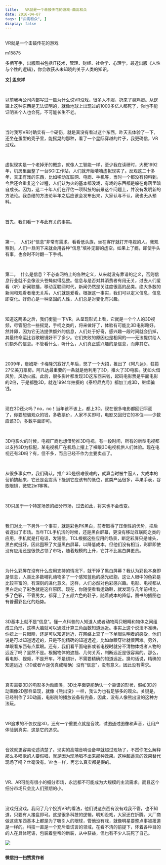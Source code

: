 ```yaml
---
title:   VR就是一个击鼓传花的游戏-曲高和众
date: 2016-04-07
tags: ["曲高和众", ]
display: false
---
```



## 



VR就是一个击鼓传花的游戏




m15875




多栖写手，出版图书包括IT技术，管理、财经、社会学、心理学。最近出版《人性与个性的逻辑》，你会收获从未知晓的关于人类的知识。


**文| 孟庆祥**

&nbsp;

以前我再公司内部写过一篇为什么说VR没戏，很多人不服，扔来了臭鸡蛋。从逻辑上这种东西是无法证明的，就像地球上出现过的1000多亿人都死了，你也不能证明某个人也会死，不可能长生不老。

&nbsp;

当时我写VR时确实有一个硬伤，就是真没有看过这个东西，昨天去体验了一下，还坐在蛋型的壳子里，能摇晃的那种，看了一个星际穿越的片子，我更确信，VR没戏。

&nbsp;

虚拟现实是一个老掉牙的概念，就像人工智能一样，至少我在读研时，大概1992年，机房里面整了一台SGI工作站，人们就开始嘈嘈虚拟现实了。反观这二十多年，真正有戏的东西，比如移动互联网、电商、手机等，当时一个都没有预料到。今后还会重复这个过程，人们认为火的基本都没戏，有戏的东西都是躲在角落里暗自成长。因为，这二十年人们在评估一项科技的前景这个问题上，并没有发明新的方法论。我总结的方法论半年之后应该会发布出来，大家认与不认，我也无从预料。

&nbsp;

首先，我们看一下与此有关的事实。

&nbsp;

第一，&nbsp;&nbsp;人们对“信息”非常有需求。看看低头族，坐在客厅就打开电视的人。我观察到，人们一旦闲下来就会用各种“信息”填补无聊的虚空。如果上了瘾，即使手头有事，也会时不时翻一下手机。

&nbsp;

第二，&nbsp;&nbsp;什么是信息？不必查网络上的各种定义，从来就没有靠谱的定义，否则信息行业就不会像没头苍蝇似得乱整。信息与是否对其消费者有用无关，过去人们爱看（听）新闻联播，移动互联网时代，新闻仍然是关注度很高的品类。绝大多数的新闻和观看者毫无关系，人们就是爱看。根据这一事实，我们可以定义信息，信息即变化。好奇心是一种坚固的人性，人们总是对变化有兴趣。

&nbsp;

知道这两条之后，我们衡量一下VR。从呈现形式上看，它就是一个个人的3D视频，尽管配合一些摇晃，手柄之类的，将来做好了，体验有可能比3D电影略好。然并卵，因为它无法提供额外的信息，人们处于好奇，感兴趣一段时间就会扔掉，其最终命运比谷歌眼镜好不了多少。它们失败的原因也是相同的——无法提供给人们额外的信息。不管看什么，听什么，人们真正感兴趣的是信息，而非其它。

&nbsp;

2009年，詹姆斯· 卡梅隆沉寂好几年后，憋了一个大招，推出了《阿凡达》，狂揽27亿美刀票房。阿凡达最重要的一条就是他利用了3D，推火了3D电影。犹如火借风势，风助火威。此后，很多影片都发现3D这东西来钱，起码电影票是平面电影的2倍，于是都整3D，就连1994年拍摄的《泰坦尼克号》都加工成3D，继续骗钱。

&nbsp;

现在3D还火吗？no，no！当年该不该上，都上3D。现在很多电影都回归平面了，你要想骗观众的钱，多收票价，人家不买即可，电影又回归它的本位——少数应该3D，多数平面即可。

&nbsp;

3D电影火的时候，电视厂商也想借势推3D电视。有一段时间，所有的新型电视都以支持3D为标配，某电视机厂在机场上摆上了裸眼3D电视机供人们体验。现在电视还有3D吗？有，但不多，而且已经不作为主要卖点了。

&nbsp;

从很多事实中，我们确认，推广3D是很难很难的，就算当时被牛逼人，大成本的营销搞起来，它还是会震荡下挫到它应该有的低位，这类产品很多，苹果手表，谷歌眼镜，微软2in1等等。

&nbsp;

3D只属于一个特定场景的细分市场，过去如此，将来也不会改变。

&nbsp;

我们对比一下另外一个事实，就是彩色PK黑白，前者取得了压倒性的优势，把后者逐出了市场。当年TCL手机活的时候，还是黑白屏幕，更没有移动互联网之类的应用，手机就是打电话，发短信。TCL根据这些应用的场景，断定彩屏只是噱头，黑白就挺好。因此囤积了大量黑白屏幕，以降低成本。但他们没有相当，彩屏即使没有应用还是很快占领了市场，随着规模的上升，它并不比黑白屏更贵。

&nbsp;

为什么彩屏在没有什么应用支持的情况下，就干掉了黑白屏幕？我认为彩色本身即是信息，人类比多数哺乳动物多了一个感知蓝色的感光细胞，这让人眼中的色彩是比较丰富的，有深刻的进化意义，这样，人们必然对色彩感兴趣。电影、电视都从黑白走向了彩色就是这样原因。现在，你随便看看运动鞋，就发现与几年前相比，多了色彩，不管男女，都穿上了五颜六色的鞋子，随着成本的降低，图书的插图也有普遍彩色化的趋势。

&nbsp;

3D基本上就不是“信息”。懂一点科普的人知道人或者动物两只眼睛和物体之间组成三角形，这样大脑就可以通过计算三角函数知道远近。事实上这个说法不准确，你捂上一只眼睛，还是可以知道远近，在网络上查了一下单眼失明者的感受，他们说是可以知道远近的，只是不能精确的知道远近，比如单眼穿针就很困难。另外，单眼看东西有点累眼。还有，我们看平面电影或者电视时就分不清物体或者人物的远近了吗？显然不是。根据物体的遮挡、几何关系，判断远近是很容易的。那么，看电影、视频，不是开车，不是纫针，不需要精确的知道远近。换句话说，精确的知道远近（3D或者Vr是仿真成精确）没有“信息”，没有意义，因此没有需求。

&nbsp;

真实需要3D的电影多为动画类，3D比平面更能确认一个靠谱的形状，假如3D的动画像2D那样呈现，就像《熊出没》一样，我认为也有足够多的观众。关键是，已经制作了3D动画，电影院的播放设备有完备，因此，没有人像熊出没的这种方法玩。

&nbsp;

VR追求的不仅仅是3D，还有一个重要点就是音效，试图通过图像和声音，让用户体验到真实，这是它的追求。

&nbsp;

音效就更容易论述清楚了。现实的高端音响设备早就超过现场了，不然你怎么解释那么多唱歌的人要假唱，就是因为现场唱不出来那种效果。这种超逼真的效果替代现场了吗？丝毫没有。Vr也一样，再怎么真实都是假的。

&nbsp;

VR、AR可能有很小的细分市场，永远都不可能成为大规模的主流需求。而且这个细分市场只会比人们预期的小。

&nbsp;

没戏归没戏。我问了几个投资VR的看法，他们说这东西有没有戏我不管，也不知道，只要有人接盘即可。这是很多科技的逻辑，明知没戏，大家还在折腾。大厂商做这些东西基本上都是为了吸引人的眼球，管他没有戏，就像明星要整点事被报道是一样的。科技一直是一个充斥着谎言的领域，在看不清的前提下，怀着各种目的的人在具体呓语，包装着皇帝的新装，从中获益，但也有不少人玩死了自己。





**<img data-s="300,640" data-type="jpeg" src="http://mmbiz.qpic.cn/mmbiz/fxGMiaL5Zj1gAtMBdoRAfrkfBNF0WEAG9elY136EMERA8zleoqyibsc68mLpoiagDqkzcRhEo0psRuCqoQbcWg52w/0?wx_fmt=jpeg" data-ratio="1" data-w="430"/>**

****




**微信扫一扫赞赏作者**